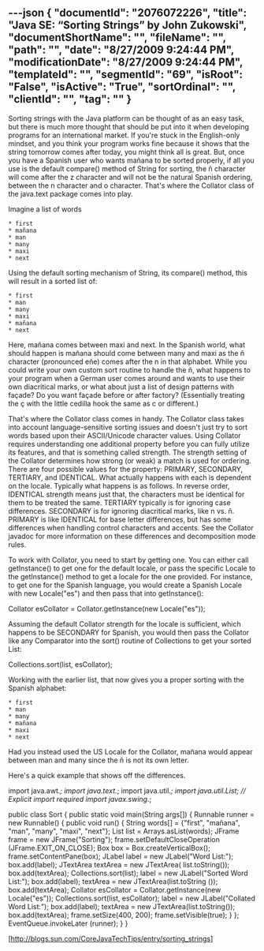 ---json
{
  "documentId": "2076072226",
  "title": "Java SE: “Sorting Strings” by John Zukowski",
  "documentShortName": "",
  "fileName": "",
  "path": "",
  "date": "8/27/2009 9:24:44 PM",
  "modificationDate": "8/27/2009 9:24:44 PM",
  "templateId": "",
  "segmentId": "69",
  "isRoot": "False",
  "isActive": "True",
  "sortOrdinal": "",
  "clientId": "",
  "tag": ""
}
---

Sorting strings with the Java platform can be thought of as an easy task, but there is much more thought that should be put into it when developing programs for an international market. If you're stuck in the English-only mindset, and you think your program works fine because it shows that the string tomorrow comes after today, you might think all is great. But, once you have a Spanish user who wants mañana to be sorted properly, if all you use is the default compare() method of String for sorting, the ñ character will come after the z character and will not be the natural Spanish ordering, between the n character and o character. That's where the Collator class of the java.text package comes into play.

Imagine a list of words

    * first
    * mañana
    * man
    * many
    * maxi
    * next 

Using the default sorting mechanism of String, its compare() method, this will result in a sorted list of:

    * first
    * man
    * many
    * maxi
    * mañana
    * next 

Here, mañana comes between maxi and next. In the Spanish world, what should happen is mañana should come between many and maxi as the ñ character (pronounced eñe) comes after the n in that alphabet. While you could write your own custom sort routine to handle the ñ, what happens to your program when a German user comes around and wants to use their own diacritical marks, or what about just a list of design patterns with façade? Do you want façade before or after factory? (Essentially treating the ç with the little cedilla hook the same as c or different.)

That's where the Collator class comes in handy. The Collator class takes into account language-sensitive sorting issues and doesn't just try to sort words based upon their ASCII/Unicode character values. Using Collator requires understanding one additional property before you can fully utilize its features, and that is something called strength. The strength setting of the Collator determines how strong (or weak) a match is used for ordering. There are four possible values for the property: PRIMARY, SECONDARY, TERTIARY, and IDENTICAL. What actually happens with each is dependent on the locale. Typically what happens is as follows. In reverse order, IDENTICAL strength means just that, the characters must be identical for them to be treated the same. TERTIARY typically is for ignoring case differences. SECONDARY is for ignoring diacritical marks, like n vs. ñ. PRIMARY is like IDENTICAL for base letter differences, but has some differences when handling control characters and accents. See the Collator javadoc for more information on these differences and decomposition mode rules.

To work with Collator, you need to start by getting one. You can either call getInstance() to get one for the default locale, or pass the specific Locale to the getInstance() method to get a locale for the one provided. For instance, to get one for the Spanish language, you would create a Spanish Locale with new Locale(&quot;es&quot;) and then pass that into getInstance():

 Collator esCollator =
   Collator.getInstance(new Locale(&quot;es&quot;));

Assuming the default Collator strength for the locale is sufficient, which happens to be SECONDARY for Spanish, you would then pass the Collator like any Comparator into the sort() routine of Collections to get your sorted List:

 Collections.sort(list, esCollator);

Working with the earlier list, that now gives you a proper sorting with the Spanish alphabet:

    * first
    * man
    * many
    * mañana
    * maxi
    * next 

Had you instead used the US Locale for the Collator, mañana would appear between man and many since the ñ is not its own letter.

Here's a quick example that shows off the differences.

import java.awt.*;
import java.text.*;
import java.util.*;
import java.util.List; // Explicit import required
import javax.swing.*;

public class Sort {
 public static void main(String args[]) {
   Runnable runner = new Runnable() {
     public void run() {
       String words[] = {&quot;first&quot;, &quot;mañana&quot;, &quot;man&quot;,
                         &quot;many&quot;, &quot;maxi&quot;, &quot;next&quot;};
       List list = Arrays.asList(words);
       JFrame frame = new JFrame(&quot;Sorting&quot;);
       frame.setDefaultCloseOperation (JFrame.EXIT_ON_CLOSE);
       Box box = Box.createVerticalBox();
       frame.setContentPane(box);
       JLabel label = new JLabel(&quot;Word List:&quot;);
       box.add(label);
       JTextArea textArea = new JTextArea( list.toString());
       box.add(textArea);
       Collections.sort(list);
       label = new JLabel(&quot;Sorted Word List:&quot;);
       box.add(label);
       textArea = new JTextArea(list.toString ());
       box.add(textArea);
       Collator esCollator = Collator.getInstance(new Locale(&quot;es&quot;));
       Collections.sort(list, esCollator);
       label = new JLabel(&quot;Collated Word List:&quot;);
       box.add(label);
       textArea = new JTextArea(list.toString());
       box.add(textArea);
       frame.setSize(400, 200);
       frame.setVisible(true);
     }
   };
   EventQueue.invokeLater (runner);
 }
}

[http://blogs.sun.com/CoreJavaTechTips/entry/sorting_strings]
